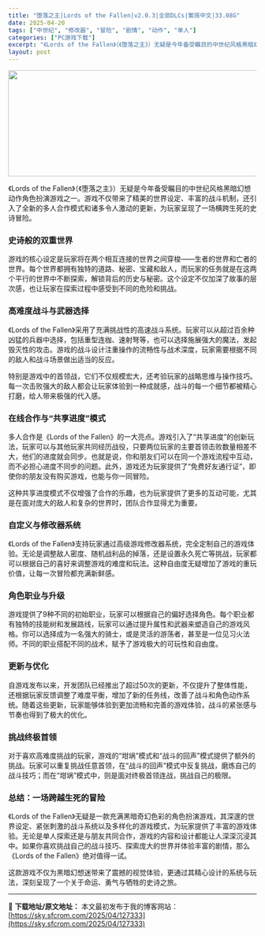 ```yaml
---
title: "堕落之主|Lords of the Fallen|v2.0.3|全部DLCs|繁简中文|33.08G"
date: 2025-04-20
tags: ["中世纪", "修改器", "冒险", "剧情", "动作", "单人"]
categories: ["PC游戏下载"]
excerpt: "《Lords of the Fallen》（《堕落之主》）无疑是今年备受瞩目的中世纪风格黑暗幻想动作角色扮演游戏之一。游戏不仅带来了精美的世界设定、丰富的战斗机制，还引入了全新的多人合作模式和诸多令人激动的更新，为玩家呈现了一场横跨生死的史诗冒险。 史诗般的双重世界 游戏的核心设定是玩家将在两个相互&hellip;"
layout: post
---
```


<img class="aligncenter size-full wp-image-127334" src="https://sky.sfcrom.com/wp-content/uploads/2025/04/2025042009595471.webp" alt="" width="660" height="215" />

《Lords of the Fallen》（《堕落之主》）无疑是今年备受瞩目的中世纪风格黑暗幻想动作角色扮演游戏之一。游戏不仅带来了精美的世界设定、丰富的战斗机制，还引入了全新的多人合作模式和诸多令人激动的更新，为玩家呈现了一场横跨生死的史诗冒险。
<h3>史诗般的双重世界</h3>
游戏的核心设定是玩家将在两个相互连接的世界之间穿梭——生者的世界和亡者的世界。每个世界都拥有独特的道路、秘密、宝藏和敌人，而玩家的任务就是在这两个平行的世界中不断探索，解锁背后的历史与秘密。这个设定不仅加深了故事的层次感，也让玩家在探索过程中感受到不同的危险和挑战。
<h3>高难度战斗与武器选择</h3>
《Lords of the Fallen》采用了充满挑战性的高速战斗系统。玩家可以从超过百余种凶猛的兵器中选择，包括重型连枷、速射弩等，也可以选择施展强大的魔法，发起毁灭性的攻击。游戏的战斗设计注重操作的流畅性与战术深度，玩家需要根据不同的敌人和战斗场景做出适当的反应。

特别是游戏中的首领战，它们不仅规模宏大，还考验玩家的战略思维与操作技巧。每一次击败强大的敌人都会让玩家体验到一种成就感，战斗的每一个细节都被精心打磨，给人带来极强的代入感。
<h3>在线合作与“共享进度”模式</h3>
多人合作是《Lords of the Fallen》的一大亮点。游戏引入了“共享进度”的创新玩法，玩家可以与其他玩家共同经历战役，只要两位玩家的主要首领击败数量相差不大，他们的进度就会同步。也就是说，你和朋友们可以在同一个游戏流程中互动，而不必担心进度不同步的问题。此外，游戏还为玩家提供了“免费好友通行证”，即使你的朋友没有购买游戏，也能与你一同冒险。

这种共享进度模式不仅增强了合作的乐趣，也为玩家提供了更多的互动可能，尤其是在面对庞大的敌人和复杂的世界时，团队合作显得尤为重要。
<h3>自定义与修改器系统</h3>
《Lords of the Fallen》支持玩家通过高级游戏修改器系统，完全定制自己的游戏体验。无论是调整敌人密度、随机战利品的掉落，还是设置永久死亡等挑战，玩家都可以根据自己的喜好来调整游戏的难度和玩法。这种自由度无疑增加了游戏的重玩价值，让每一次冒险都充满新鲜感。
<h3>角色职业与升级</h3>
游戏提供了9种不同的初始职业，玩家可以根据自己的偏好选择角色。每个职业都有独特的技能树和发展路线，玩家可以通过提升属性和武器来塑造自己的游戏风格。你可以选择成为一名强大的骑士，或是灵活的游荡者，甚至是一位见习火法师。不同的职业搭配不同的战术，赋予了游戏极大的可玩性和自由度。
<h3>更新与优化</h3>
自游戏发布以来，开发团队已经推出了超过50次的更新，不仅提升了整体性能，还根据玩家反馈调整了难度平衡，增加了新的任务线，改善了战斗和角色动作系统。随着这些更新，玩家能够体验到更加流畅和完善的游戏体验，战斗的紧张感与节奏也得到了极大的优化。
<h3>挑战终极首领</h3>
对于喜欢高难度挑战的玩家，游戏的“坩埚”模式和“战斗的回声”模式提供了额外的挑战。玩家可以重复挑战任意首领，在“战斗的回声”模式中反复挑战，磨炼自己的战斗技巧；而在“坩埚”模式中，则是面对终极首领连战，挑战自己的极限。
<h3>总结：一场跨越生死的冒险</h3>
《Lords of the Fallen》无疑是一款充满黑暗奇幻色彩的角色扮演游戏，其深邃的世界设定、紧张刺激的战斗系统以及多样化的游戏模式，为玩家提供了丰富的游戏体验。无论是单人探索还是与朋友共同合作，游戏的内容和设计都能让人深深沉浸其中。如果你喜欢挑战自己的战斗技巧、探索庞大的世界并体验丰富的剧情，那么《Lords of the Fallen》绝对值得一试。

这款游戏不仅为黑暗幻想迷带来了震撼的视觉体验，更通过其精心设计的系统与玩法，深刻呈现了一个关于命运、勇气与牺牲的史诗之旅。

---
📖 **下载地址/原文地址：** 本文最初发布于我的博客网站：[https://sky.sfcrom.com/2025/04/127333](https://sky.sfcrom.com/2025/04/127333)
